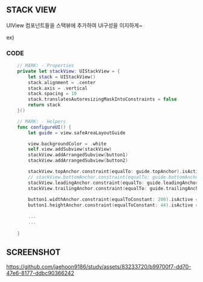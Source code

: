 ## STACK VIEW
UIView 컴포넌트들을 스택뷰에 추가하여 UI구성을 이지하게~

ex) 


### CODE
```swift
    // MARK: - Properties
    private let stackView: UIStackView = {
        let stack = UIStackView()
        stack.alignment = .center
        stack.axis = .vertical
        stack.spacing = 10
        stack.translatesAutoresizingMaskIntoConstraints = false
        return stack
    }()

```
```swift
    // MARK: - Helpers
    func configureUI() {
        let guide = view.safeAreaLayoutGuide

        view.backgroundColor = .white
        self.view.addSubview(stackView)
        stackView.addArrangedSubview(button1)
        stackView.addArrangedSubview(button2)

        stackView.topAnchor.constraint(equalTo: guide.topAnchor).isActive = true
        // stackView.bottomAnchor.constraint(equalTo: guide.bottomAnchor).isActive = true
        stackView.leadingAnchor.constraint(equalTo: guide.leadingAnchor).isActive = true
        stackView.trailingAnchor.constraint(equalTo: guide.trailingAnchor).isActive = true
        
        button1.widthAnchor.constraint(equalToConstant: 200).isActive = true
        button1.heightAnchor.constraint(equalToConstant: 44).isActive = true
        
        ...
        ...
        
    }
```

## SCREENSHOT



https://github.com/jaehoon9186/study/assets/83233720/b99700f7-dd70-47e6-8177-ddbc90366242

